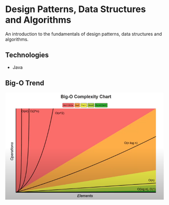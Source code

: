 # Design Patterns, Data Structures and Algorithms

An introduction to the fundamentals of design patterns, data structures and algorithms.

## Technologies

-   Java

## Big-O Trend

![alt text](./bigOTrend.png)
